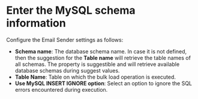 # Enter the MySQL schema information

Configure the Email Sender settings as follows:

* **Schema name**: The database schema name. In case it is not defined, then the suggestion for the **Table name** will retrieve the table names of all schemas. The property is suggestible and will retrieve available database schemas during suggest values.
* **Table Name**: Table on which the bulk load operation is executed.&#x20;
* **Use MySQL INSERT IGNORE option**: Select an option to ignore the SQL errors encountered during execution.
